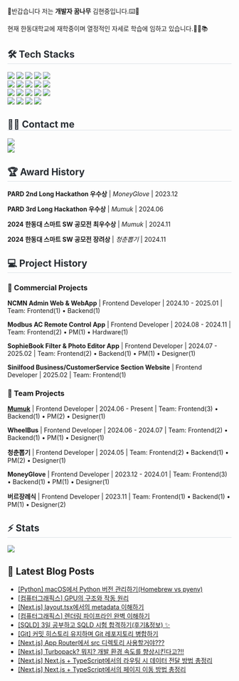 
👋반갑습니다 저는 **개발자 꿈나무** 김현중입니다.⌨️🚀

현재 한동대학교에 재학중이며 열정적인 자세로 학습에 임하고 있습니다.🙇‍♂️📚

<h2 style="border-bottom: 1px solid #d8dee4; color: #282d33;"> 🛠️ Tech Stacks </h2>
<div>
    <img src="https://img.shields.io/badge/C-A8B9CC?style=for-the-badge&logo=C&logoColor=white">
    <img src="https://img.shields.io/badge/C++-00599C?style=for-the-badge&logo=C%2B%2B&logoColor=white">
    <img src="https://img.shields.io/badge/CSS3-1572B6?style=for-the-badge&logo=CSS3&logoColor=white">
    <img src="https://img.shields.io/badge/Git-F05032?style=for-the-badge&logo=Git&logoColor=white">
    <img src="https://img.shields.io/badge/Github-181717?style=for-the-badge&logo=Github&logoColor=white">
    <br/>
    <img src="https://img.shields.io/badge/HTML5-E34F26?style=for-the-badge&logo=HTML5&logoColor=white">
    <img src="https://img.shields.io/badge/Flutter-02569B?style=for-the-badge&logo=Flutter&logoColor=white">
    <img src="https://img.shields.io/badge/Firebase-FFCA28?style=for-the-badge&logo=Firebase&logoColor=white">
    <img src="https://img.shields.io/badge/Javascript-F7DF1E?style=for-the-badge&logo=Javascript&logoColor=white">
    <img src="https://img.shields.io/badge/Java-007396?style=for-the-badge&logo=Java&logoColor=white">
    <br/>
    <img src="https://img.shields.io/badge/Notion-000000?style=for-the-badge&logo=Notion&logoColor=white">
    <img src="https://img.shields.io/badge/Python-3776AB?style=for-the-badge&logo=Python&logoColor=white">
    <img src="https://img.shields.io/badge/React-61DAFB?style=for-the-badge&logo=React&logoColor=white">
    <img src="https://img.shields.io/badge/ReactNative-61DAFB?style=for-the-badge&logo=React&logoColor=white">
    <img src="https://img.shields.io/badge/Swift-F05138?style=for-the-badge&logo=Swift&logoColor=white">
    <br/>
    <img src="https://img.shields.io/badge/StyledComponents-DB7093?style=for-the-badge&logo=StyledComponents&logoColor=white">
    <img src="https://img.shields.io/badge/Figma-F24E1E?style=for-the-badge&logo=Figma&logoColor=white">
    <img src="https://img.shields.io/badge/TypeScript-3178C6?style=for-the-badge&logo=typescript&logoColor=white">
    <img src="https://img.shields.io/badge/next.js-000000?style=for-the-badge&logo=nextdotjs&logoColor=white">
</div>

<h2 style="border-bottom: 1px solid #d8dee4; color: #282d33;"> 🧑‍💻 Contact me </h2>
<div>
    <a href=https://bbin-guuuu.tistory.com/> <img src="https://img.shields.io/badge/Tistory-000000?style=for-the-badge&logo=Tistory&logoColor=white&link=https://bbin-guuuu.tistory.com/"> </a>
    <br/>
    <a href="mailto:eax9952@gmail.com" target="mailto:eax9952@gmail.com"><img src="https://img.shields.io/badge/eax9952@gmail.com-EA4335?style=flat-square&logo=Gmail&logoColor=white"/></a>
</div>

<h2 style="border-bottom: 1px solid #d8dee4; color: #282d33;"> 🏆 Award History </h2>

**PARD 2nd Long Hackathon 우수상** | _MoneyGlove_ | 2023.12

**PARD 3rd Long Hackathon 우수상** | _Mumuk_ | 2024.06

**2024 한동대 스마트 SW 공모전 최우수상** | _Mumuk_ | 2024.11

**2024 한동대 스마트 SW 공모전 장려상** | _청춘뽑기_ | 2024.11

<h2 style="border-bottom: 1px solid #d8dee4; color: #282d33;"> 💻 Project History </h2>

### 🌟 Commercial Projects

**NCMN Admin Web & WebApp** | Frontend Developer | 2024.10 - 2025.01 | Team: Frontend(1) • Backend(1)

**Modbus AC Remote Control App** | Frontend Developer | 2024.08 - 2024.11 | Team: Frontend(2) • PM(1) • Hardware(1)

**SophieBook Filter & Photo Editor App** | Frontend Developer | 2024.07 - 2025.02 | Team: Frontend(2) • Backend(1) • PM(1) • Designer(1)

**Sinilfood Business/CustomerService Section Website** | Frontend Developer | 2025.02 | Team: Frontend(1)

### 🎨 Team Projects

**[Mumuk](https://apps.apple.com/kr/app/%EB%A8%B8%EB%A8%B9-mumuk/id6526490191)** | Frontend Developer | 2024.06 - Present | Team: Frontend(3) • Backend(1) • PM(2) • Designer(1)

**WheelBus** | Frontend Developer | 2024.06 - 2024.07 | Team: Frontend(2) • Backend(1) • PM(1) • Designer(1)

**청춘뽑기** | Frontend Developer | 2024.05 | Team: Frontend(2) • Backend(1) • PM(2) • Designer(1)

**MoneyGlove** | Frontend Developer | 2023.12 - 2024.01 | Team: Frontend(3) • Backend(1) • PM(1) • Designer(1)

**버르장례식** | Frontend Developer | 2023.11 | Team: Frontend(1) • Backend(1) • PM(1) • Designer(2)

<h2 style="border-bottom: 1px solid #d8dee4; color: #282d33;"> ⚡️ Stats </h2>
<div>
    <img src="https://github-readme-stats.vercel.app/api?username=hjkim0905&bg_color=60,4c5685,693870&title_color=ffffff&text_color=ffffff&count_private=true"/>
</div>

## 📕 Latest Blog Posts
<ul><li><a href='https://bbin-guuuu.tistory.com/86' target='_blank'>[Python] macOS에서 Python 버전 관리하기(Homebrew vs pyenv)</a></li><li><a href='https://bbin-guuuu.tistory.com/85' target='_blank'>[컴퓨터그래픽스] GPU의 구조와 작동 원리</a></li><li><a href='https://bbin-guuuu.tistory.com/84' target='_blank'>[Next.js] layout.tsx에서의 metadata 이해하기  </a></li><li><a href='https://bbin-guuuu.tistory.com/83' target='_blank'>[컴퓨터그래픽스] 렌더링 파이프라인 완벽 이해하기</a></li><li><a href='https://bbin-guuuu.tistory.com/82' target='_blank'>[SQLD] 3일 공부하고 SQLD 시험 합격하기(후기&amp;정보) ✨</a></li><li><a href='https://bbin-guuuu.tistory.com/81' target='_blank'>[Git] 커밋 히스토리 유지하며 Git 레포지토리 병합하기  </a></li><li><a href='https://bbin-guuuu.tistory.com/80' target='_blank'>[Next.js] App Router에서 src 디렉토리 사용할거야???</a></li><li><a href='https://bbin-guuuu.tistory.com/79' target='_blank'>[Next.js] Turbopack? 뭐지? 개발 환경 속도를 향상시킨다고?!!</a></li><li><a href='https://bbin-guuuu.tistory.com/78' target='_blank'>[Next.js] Next.js + TypeScript에서의 라우팅 시 데이터 전달 방법 총정리</a></li><li><a href='https://bbin-guuuu.tistory.com/77' target='_blank'>[Next.js] Next.js + TypeScript에서의 페이지 이동 방법 총정리</a></li></ul>